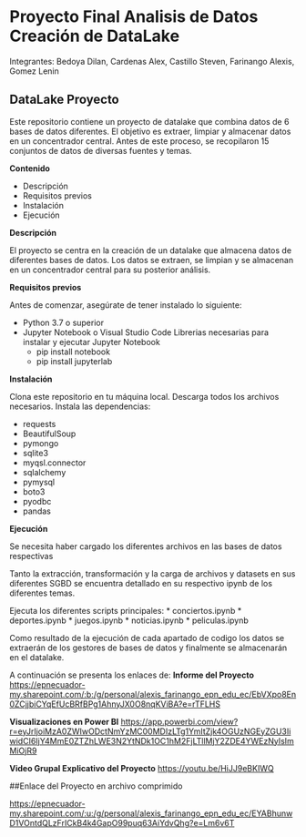 # Proyecto Final Analisis de Datos Creación de DataLake
Integrantes: Bedoya Dilan, Cardenas Alex, Castillo Steven, Farinango Alexis, Gomez Lenin

## DataLake Proyecto

Este repositorio contiene un proyecto de datalake que combina datos de 6 bases de datos diferentes. El objetivo es extraer, limpiar y almacenar datos en un concentrador central. Antes de este proceso, se recopilaron 15 conjuntos de datos de diversas fuentes y temas.

**Contenido**

* Descripción
* Requisitos previos
* Instalación
* Ejecución
  

**Descripción**

El proyecto se centra en la creación de un datalake que almacena datos de diferentes bases de datos. Los datos se extraen, se limpian y se almacenan en un concentrador central para su posterior análisis.

**Requisitos previos**

Antes de comenzar, asegúrate de tener instalado lo siguiente:
* Python 3.7 o superior
* Jupyter Notebook o Visual Studio Code
	Librerias necesarias para instalar y ejecutar Jupyter Notebook
	- pip install notebook
	- pip install jupyterlab
	 

**Instalación**

Clona este repositorio en tu máquina local.
Descarga todos los archivos necesarios.
Instala las dependencias: 
* requests 
* BeautifulSoup 
* pymongo 
* sqlite3
* myqsl.connector 
* sqlalchemy 
* pymysql
* boto3 
* pyodbc
* pandas


**Ejecución**

Se necesita haber cargado los diferentes archivos en las bases de datos respectivas

Tanto la extracción, transformación y la carga de archivos y datasets en sus diferentes SGBD se encuentra detallado en su respectivo ipynb de los diferentes temas.

Ejecuta los diferentes scripts principales: 
	* conciertos.ipynb
	* deportes.ipynb
	* juegos.ipynb
	* noticias.ipynb
	* peliculas.ipynb

Como resultado de la ejecución de cada apartado de codigo los datos se extraerán de los gestores de bases de datos y finalmente se almacenarán en el datalake.


A continuación se presenta los enlaces de:
**Informe del Proyecto**
https://epnecuador-my.sharepoint.com/:b:/g/personal/alexis_farinango_epn_edu_ec/EbVXpo8En0ZCjjbiCYqEfUcBRfBPg1AhnyJX0O8nqKViBA?e=rTFLHS

**Visualizaciones en Power BI**
https://app.powerbi.com/view?r=eyJrIjoiMzA0ZWIwODctNmYzMC00MDIzLTg1YmItZjk4OGUzNGEyZGU3IiwidCI6IjY4MmE0ZTZhLWE3N2YtNDk1OC1hM2FjLTllMjY2ZDE4YWEzNyIsImMiOjR9

**Video Grupal Explicativo del Proyecto**
https://youtu.be/HiJJ9eBKIWQ 



##Enlace del Proyecto en archivo comprimido

https://epnecuador-my.sharepoint.com/:u:/g/personal/alexis_farinango_epn_edu_ec/EYABhunwD1VOntdQLzFrICkB4k4GapO99puq63AiYdvQhg?e=Lm6v6T
